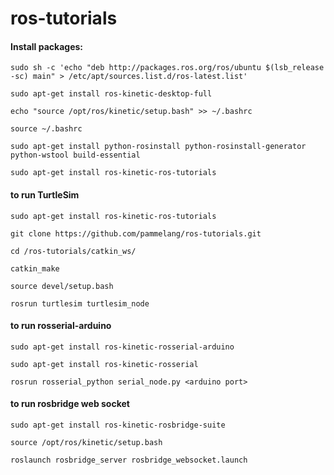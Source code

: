 # ros-tutorials

#### Install packages: 
`sudo sh -c 'echo "deb http://packages.ros.org/ros/ubuntu $(lsb_release -sc) main" > /etc/apt/sources.list.d/ros-latest.list'`

`sudo apt-get install ros-kinetic-desktop-full`

`echo "source /opt/ros/kinetic/setup.bash" >> ~/.bashrc`

`source ~/.bashrc`

`sudo apt-get install python-rosinstall python-rosinstall-generator python-wstool build-essential`

`sudo apt-get install ros-kinetic-ros-tutorials`



#### to run TurtleSim 
`sudo apt-get install ros-kinetic-ros-tutorials`

`git clone https://github.com/pammelang/ros-tutorials.git`

`cd /ros-tutorials/catkin_ws/`

`catkin_make`

`source devel/setup.bash`

`rosrun turtlesim turtlesim_node`


#### to run rosserial-arduino 
`sudo apt-get install ros-kinetic-rosserial-arduino`

`sudo apt-get install ros-kinetic-rosserial`

`rosrun rosserial_python serial_node.py <arduino port> `


#### to run rosbridge web socket
`sudo apt-get install ros-kinetic-rosbridge-suite`

`source /opt/ros/kinetic/setup.bash`

`roslaunch rosbridge_server rosbridge_websocket.launch`
